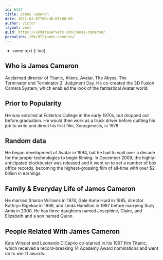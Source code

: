 ```yaml
---
id: 6117
title: James Cameron
date: 2021-04-07T00:48:07+00:00
author: victor
layout: post
guid: https://ukdataservers.com/james-cameron/
permalink: /04/07/james-cameron/
---
```


* some text
{: toc}


## Who is James Cameron



Acclaimed director of Titanic, Aliens, Avatar, The Abyss, The Terminator and Terminator 2: Judgment Day. He co-created the 3D Fusion Camera System, which enabled the look of the fantastical Avatar world. 

                
                
                
## Prior to Popularity



He was enrolled at Fullerton College in the early 1970s, but dropped out before graduation. He would then work as a truck driver before quitting his job to write and direct his first film, Xenogenesis, in 1978.

                
                
                
## Random data



He began development of Avatar in 1994, but he had to wait over a decade for the proper technologies to begin filming. In December 2009, the highly-anticipated blockbuster was released and it went on to set a number of box office records, becoming the highest-grossing film of all-time with over $2 billion in earnings.

                
                
                
## Family & Everyday Life of James Cameron



He married Sharon Williams in 1978, Gale Anne Hurd in 1985, director Kathryn Bigelow in 1989, and Linda Hamilton in 1997 before marrying Suzy Amis in 2000. He has three daughters named Josephine, Claire, and Elizabeth and a son named Quinn.

                
                
                
## People Related With James Cameron



Kate Winslet and Leonardo DiCaprio co-starred in his 1997 film Titanic, which received a record-breaking 14 Academy Award nominations and went on to win 11 awards. 

                
              
            
          
          
          